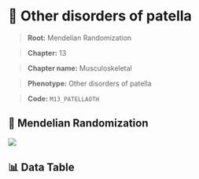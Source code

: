 # 🧪 Other disorders of patella

> **Root:** Mendelian Randomization

> **Chapter:** 13  

> **Chapter name:** Musculoskeletal

> **Phenotype:** Other disorders of patella  

> **Code:** `M13_PATELLAOTH`

## 🧬 Mendelian Randomization  

<img src="/MR/Figures/Forward/M13_PATELLAOTH.png"/>

## 📊 Data Table

<CsvTableMRF src="/MR_Data/Forward/M13_PATELLAOTH.csv"/>
